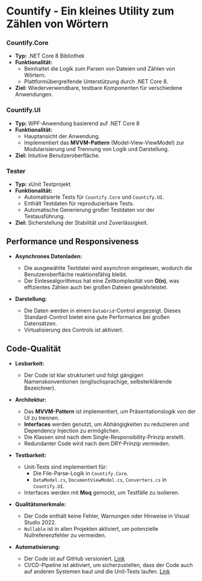 # Countify - Ein kleines Utility zum Zählen von Wörtern

### Countify.Core
- **Typ:** .NET Core 8 Bibliothek
- **Funktionalität:** 
  - Beinhaltet die Logik zum Parsen von Dateien und Zählen von Wörtern.
  - Plattformübergreifende Unterstützung durch .NET Core 8.
- **Ziel:** Wiederverwendbare, testbare Komponenten für verschiedene Anwendungen.

### Countify.UI
- **Typ:** WPF-Anwendung basierend auf .NET Core 8
- **Funktionalität:** 
  - Hauptansicht der Anwendung.
  - Implementiert das **MVVM-Pattern** (Model-View-ViewModel) zur Modularisierung und Trennung von Logik und Darstellung.
- **Ziel:** Intuitive Benutzeroberfläche.

### **Tester**
- **Typ:** xUnit Testprojekt
- **Funktionalität:**
  - Automatisierte Tests für `Countify.Core` und `Countify.UI`.
  - Enthält Testdaten für reproduzierbare Tests.
  - Automatische Generierung großer Testdaten vor der Testausführung.
- **Ziel:** Sicherstellung der Stabilität und Zuverlässigkeit.


## Performance und Responsiveness

- **Asynchrones Datenladen:** 
  - Die ausgewählte Textdatei wird asynchron eingelesen, wodurch die Benutzeroberfläche reaktionsfähig bleibt.
  - Der Einlesealgorithmus hat eine Zeitkomplexität von **O(n)**, was effizientes Zählen auch bei großen Dateien gewährleistet.
  
- **Darstellung:** 
  - Die Daten werden in einem `DataGrid`-Control angezeigt. Dieses Standard-Control bietet eine gute Performance bei großen Datensätzen.
  - Virtualisierung des Controls ist aktiviert.


## Code-Qualität

- **Lesbarkeit:**
  - Der Code ist klar strukturiert und folgt gängigen Namenskonventionen (englischsprachige, selbsterklärende Bezeichner).
  
- **Architektur:**
  - Das **MVVM-Pattern** ist implementiert, um Präsentationslogik von der UI zu trennen.
  - **Interfaces** werden genutzt, um Abhängigkeiten zu reduzieren und Dependency Injection zu ermöglichen.
  - Die Klassen sind nach dem Single-Responsibility-Prinzip erstellt.
  - Redundanter Code wird nach dem DRY-Prinzip vermieden. 

- **Testbarkeit:**
  - Unit-Tests sind implementiert für:
    - Die File-Parse-Logik in `Countify.Core`.
    - `DataModel.cs`, `DocumentViewModel.cs`, `Converters.cs` in `Countify.UI`.
  - Interfaces werden mit **Moq** gemockt, um Testfälle zu isolieren.

- **Qualitätsmerkmale:**
  - Der Code enthält keine Fehler, Warnungen oder Hinweise in Visual Studio 2022.
  - `Nullable` ist in allen Projekten aktiviert, um potenzielle Nullreferenzfehler zu vermeiden.
 
- **Automatisierung:**
  - Der Code ist auf GitHub versioniert. [Link](https://github.com/bpieser/countify)
  - CI/CD-Pipeline ist aktiviert, um sicherzustellen, dass der Code auch auf anderen Systemen baut und die Unit-Tests laufen. [Link](https://github.com/bpieser/countify/actions/runs/11880344999)
